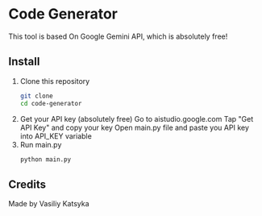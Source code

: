 # Code Generator
This tool is based On Google Gemini API, which is absolutely free!

## Install

1. Clone this repository
   ```bash
   git clone
   cd code-generator
   ```
2. Get your API key (absolutely free)
   Go to aistudio.google.com
   Tap "Get API Key" and copy your key
   Open main.py file and paste you API key into API_KEY variable
3. Run main.py
   ```bash
   python main.py
   ```

## Credits
Made by Vasiliy Katsyka
